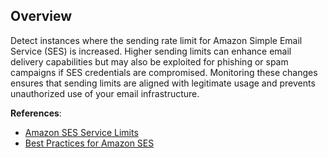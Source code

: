 ## Overview

Detect instances where the sending rate limit for Amazon Simple Email Service (SES) is increased. Higher sending limits can enhance email delivery capabilities but may also be exploited for phishing or spam campaigns if SES credentials are compromised. Monitoring these changes ensures that sending limits are aligned with legitimate usage and prevents unauthorized use of your email infrastructure.

**References**:
- [Amazon SES Service Limits](https://docs.aws.amazon.com/ses/latest/dg/service-limits.html)
- [Best Practices for Amazon SES](https://docs.aws.amazon.com/ses/latest/dg/best-practices.html)
